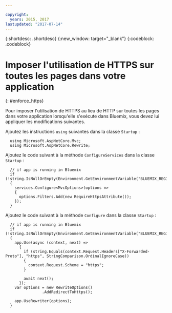```yaml
---

copyright:
  years: 2015, 2017
lastupdated: "2017-07-14"
---
```


{:shortdesc: .shortdesc}
{:new_window: target="_blank"}
{:codeblock: .codeblock}

# Imposer l'utilisation de HTTPS sur toutes les pages dans votre application
{: #enforce_https}

Pour imposer l'utilisation de HTTPS au lieu de HTTP sur toutes les pages dans votre application lorsqu'elle s'exécute dans Bluemix, vous devez lui appliquer les modifications suivantes.

Ajoutez les instructions `using` suivantes dans la classe `Startup` :

```
  using Microsoft.AspNetCore.Mvc;
  using Microsoft.AspNetCore.Rewrite;
```

Ajoutez le code suivant à la méthode `ConfigureServices` dans la classe `Startup` :

```
  // if app is running in Bluemix
  if (!string.IsNullOrEmpty(Environment.GetEnvironmentVariable("BLUEMIX_REGION")))
  {
    services.Configure<MvcOptions>(options =>
    {
      options.Filters.Add(new RequireHttpsAttribute());
    });
  }
```

Ajoutez le code suivant à la méthode `Configure` dans la classe `Startup` :

```
  // if app is running in Bluemix
  if (!string.IsNullOrEmpty(Environment.GetEnvironmentVariable("BLUEMIX_REGION")))
  {
    app.Use(async (context, next) =>
      {
        if (string.Equals(context.Request.Headers["X-Forwarded-Proto"], "https", StringComparison.OrdinalIgnoreCase))
        {
          context.Request.Scheme = "https";
        }

        await next();
      });
    var options = new RewriteOptions()
                .AddRedirectToHttps();

    app.UseRewriter(options);
  }
```
